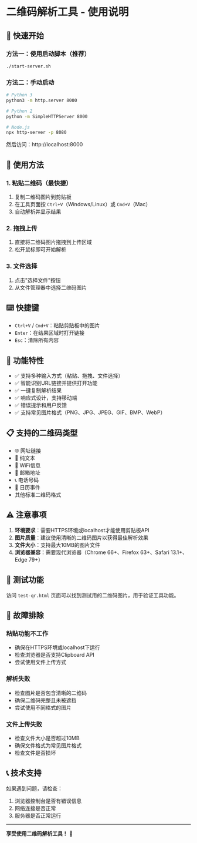 # 二维码解析工具 - 使用说明

## 🎯 快速开始

### 方法一：使用启动脚本（推荐）
```bash
./start-server.sh
```

### 方法二：手动启动
```bash
# Python 3
python3 -m http.server 8000

# Python 2  
python -m SimpleHTTPServer 8000

# Node.js
npx http-server -p 8080
```

然后访问：http://localhost:8000

## 📱 使用方法

### 1. 粘贴二维码（最快捷）
1. 复制二维码图片到剪贴板
2. 在工具页面按 `Ctrl+V`（Windows/Linux）或 `Cmd+V`（Mac）
3. 自动解析并显示结果

### 2. 拖拽上传
1. 直接将二维码图片拖拽到上传区域
2. 松开鼠标即可开始解析

### 3. 文件选择
1. 点击"选择文件"按钮
2. 从文件管理器中选择二维码图片

## ⌨️ 快捷键

- `Ctrl+V` / `Cmd+V`：粘贴剪贴板中的图片
- `Enter`：在结果区域时打开链接
- `Esc`：清除所有内容

## 🔧 功能特性

- ✅ 支持多种输入方式（粘贴、拖拽、文件选择）
- ✅ 智能识别URL链接并提供打开功能
- ✅ 一键复制解析结果
- ✅ 响应式设计，支持移动端
- ✅ 错误提示和用户反馈
- ✅ 支持常见图片格式（PNG、JPG、JPEG、GIF、BMP、WebP）

## 📋 支持的二维码类型

- 🌐 网址链接
- 📝 纯文本
- 📶 WiFi信息
- 📧 邮箱地址
- 📞 电话号码
- 📅 日历事件
- 其他标准二维码格式

## ⚠️ 注意事项

1. **环境要求**：需要HTTPS环境或localhost才能使用剪贴板API
2. **图片质量**：建议使用清晰的二维码图片以获得最佳解析效果
3. **文件大小**：支持最大10MB的图片文件
4. **浏览器兼容**：需要现代浏览器（Chrome 66+、Firefox 63+、Safari 13.1+、Edge 79+）

## 🧪 测试功能

访问 `test-qr.html` 页面可以找到测试用的二维码图片，用于验证工具功能。

## 🐛 故障排除

### 粘贴功能不工作
- 确保在HTTPS环境或localhost下运行
- 检查浏览器是否支持Clipboard API
- 尝试使用文件上传方式

### 解析失败
- 检查图片是否包含清晰的二维码
- 确保二维码完整且未被遮挡
- 尝试使用不同格式的图片

### 文件上传失败
- 检查文件大小是否超过10MB
- 确保文件格式为常见图片格式
- 检查文件是否损坏

## 📞 技术支持

如果遇到问题，请检查：
1. 浏览器控制台是否有错误信息
2. 网络连接是否正常
3. 服务器是否正常运行

---

**享受使用二维码解析工具！** 🎉
